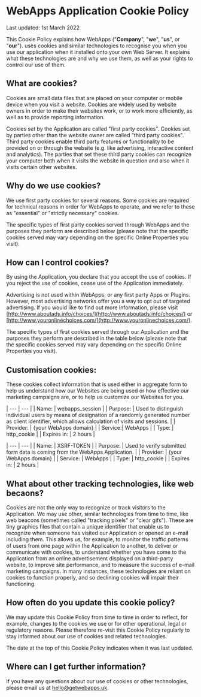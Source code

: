 # WebApps Application Cookie Policy
Last updated: 1st March 2022

This Cookie Policy explains how WebApps ("**Company**", "**we**", "**us**", or "**our**"). uses cookies and similar technologies to recognise you when you use our application when it installed onto your own Web Server. It explains what these technologies are and why we use them, as well as your rights to control our use of them.

## What are cookies?

Cookies are small data files that are placed on your computer or mobile device when you visit a website. Cookies are widely used by website owners in order to make their websites work, or to work more efficiently, as well as to provide reporting information.
 
Cookies set by the Application are called "first party cookies". Cookies set by parties other than the website owner are called "third party cookies". Third party cookies enable third party features or functionality to be provided on or through the website (e.g. like advertising, interactive content and analytics). The parties that set these third party cookies can recognize your computer both when it visits the website in question and also when it visits certain other websites.

## Why do we use cookies?

We use first party cookies for several reasons. Some cookies are required for technical reasons in order for WebApps to operate, and we refer to these as "essential" or "strictly necessary" cookies.
 
The specific types of first party cookies served through WebApps and the purposes they perform are described below (please note that the specific cookies served may vary depending on the specific Online Properties you visit).

## How can I control cookies?

By using the Application, you declare that you accept the use of cookies. If you reject the use of cookies, cease use of the Application immediately.
 
Advertising is not used within WebApps, or any first party Apps or Plugins. However, most advertising networks offer you a way to opt out of targeted advertising. If you would like to find out more information, please visit [http://www.aboutads.info/choices/](http://www.aboutads.info/choices/) or [http://www.youronlinechoices.com/](http://www.youronlinechoices.com/).
 
The specific types of first cookies served through our Application and the purposes they perform are described in the table below (please note that the specific cookies served may vary depending on the specific Online Properties you visit).

## Customisation cookies:
These cookies collect information that is used either in aggregate form to help us understand how our Websites are being used or how effective our marketing campaigns are, or to help us customize our Websites for you.

| --- | --- |
| Name: | webapps_session |
| Purpose: | Used to distinguish individual users by means of designation of a randomly generated number as client identifier, which allows calculation of visits and sessions. |
| Provider: | {your WebApps domain} |
| Service:| WebApps |
| Type: | http_cookie |
| Expires in: | 2 hours |

| --- | --- |
| Name: | XSRF-TOKEN |
| Purpose: | Used to verify submitted form data is coming from the WebApps Application. |
| Provider: | {your WebApps domain} |
| Service: | WebApps |
| Type: | http_cookie |
| Expires in: | 2 hours |

## What about other tracking technologies, like web becaons?

Cookies are not the only way to recognize or track visitors to the Application. We may use other, similar technologies from time to time, like web beacons (sometimes called "tracking pixels" or "clear gifs"). These are tiny graphics files that contain a unique identifier that enable us to recognize when someone has visited our Application or opened an e-mail including them. This allows us, for example, to monitor the traffic patterns of users from one page within the Application to another, to deliver or communicate with cookies, to understand whether you have come to the Application from an online advertisement displayed on a third-party website, to improve site performance, and to measure the success of e-mail marketing campaigns. In many instances, these technologies are reliant on cookies to function properly, and so declining cookies will impair their functioning.

## How often do you update this cookie policy?

We may update this Cookie Policy from time to time in order to reflect, for example, changes to the cookies we use or for other operational, legal or regulatory reasons. Please therefore re-visit this Cookie Policy regularly to stay informed about our use of cookies and related technologies.
 
The date at the top of this Cookie Policy indicates when it was last updated.

## Where can I get further information?

If you have any questions about our use of cookies or other technologies, please email us at [hello@getwebapps.uk](hello@getwebapps.uk).